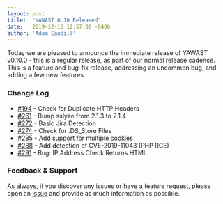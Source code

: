 ```yaml
---
layout: post
title:  "YAWAST 0.10 Released"
date:   2019-12-10 12:57:00 -0400
author: 'Adam Caudill'
---
```


Today we are pleased to announce the immediate release of YAWAST v0.10.0 - this is a regular  release, as part of our normal release cadence. This is a feature and bug-fix release, addressing an uncommon bug, and adding a few new features.

### Change Log

* [#194](https://github.com/adamcaudill/yawast/issues/194) - Check for Duplicate HTTP Headers
* [#261](https://github.com/adamcaudill/yawast/issues/261) - Bump sslyze from 2.1.3 to 2.1.4
* [#272](https://github.com/adamcaudill/yawast/issues/272) - Basic Jira Detection
* [#274](https://github.com/adamcaudill/yawast/issues/274) - Check for .DS_Store Files
* [#285](https://github.com/adamcaudill/yawast/issues/285) - Add support for multiple cookies
* [#288](https://github.com/adamcaudill/yawast/issues/288) - Add detection of CVE-2019-11043 (PHP RCE)
* [#291](https://github.com/adamcaudill/yawast/issues/291) - Bug: IP Address Check Returns HTML

### Feedback & Support

As always, if you discover any issues or have a feature request, please open an [issue](https://github.com/adamcaudill/yawast/issues/new) and provide as much information as possible.
